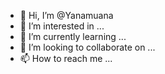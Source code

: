 - 👋 Hi, I’m @Yanamuana
- 👀 I’m interested in ...
- 🌱 I’m currently learning ...
- 💞️ I’m looking to collaborate on ...
- 📫 How to reach me ...

<!---
Yanamuana/Yanamuana is a ✨ special ✨ repository because its `README.md` (this file) appears on your GitHub profile.
You can click the Preview link to take a look at your changes.
--->
